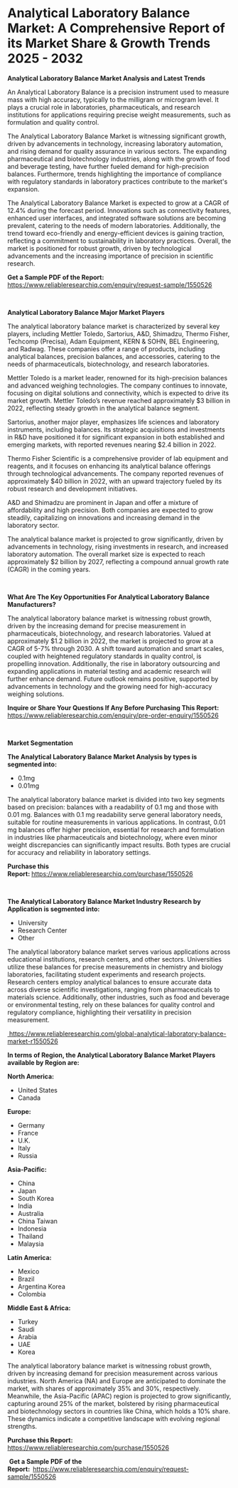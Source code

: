 <p><h1>Analytical Laboratory Balance Market: A Comprehensive Report of its Market Share & Growth Trends 2025 - 2032</h1></p><p><strong>Analytical Laboratory Balance Market Analysis and Latest Trends</strong></p>
<p><p>An Analytical Laboratory Balance is a precision instrument used to measure mass with high accuracy, typically to the milligram or microgram level. It plays a crucial role in laboratories, pharmaceuticals, and research institutions for applications requiring precise weight measurements, such as formulation and quality control.</p><p>The Analytical Laboratory Balance Market is witnessing significant growth, driven by advancements in technology, increasing laboratory automation, and rising demand for quality assurance in various sectors. The expanding pharmaceutical and biotechnology industries, along with the growth of food and beverage testing, have further fueled demand for high-precision balances. Furthermore, trends highlighting the importance of compliance with regulatory standards in laboratory practices contribute to the market's expansion.</p><p>The Analytical Laboratory Balance Market is expected to grow at a CAGR of 12.4% during the forecast period. Innovations such as connectivity features, enhanced user interfaces, and integrated software solutions are becoming prevalent, catering to the needs of modern laboratories. Additionally, the trend toward eco-friendly and energy-efficient devices is gaining traction, reflecting a commitment to sustainability in laboratory practices. Overall, the market is positioned for robust growth, driven by technological advancements and the increasing importance of precision in scientific research.</p></p>
<p><strong>Get a Sample PDF of the Report:&nbsp;</strong> <a href="https://www.reliableresearchiq.com/enquiry/request-sample/1550526?utm_campaign=2282&utm_medium=2&utm_source=Github&utm_content=ia&utm_term=13042025&utm_id=analytical-laboratory-balance">https://www.reliableresearchiq.com/enquiry/request-sample/1550526</a></p>
<p>&nbsp;</p>
<p><strong>Analytical Laboratory Balance Major Market Players</strong></p>
<p><p>The analytical laboratory balance market is characterized by several key players, including Mettler Toledo, Sartorius, A&D, Shimadzu, Thermo Fisher, Techcomp (Precisa), Adam Equipment, KERN & SOHN, BEL Engineering, and Radwag. These companies offer a range of products, including analytical balances, precision balances, and accessories, catering to the needs of pharmaceuticals, biotechnology, and research laboratories.</p><p>Mettler Toledo is a market leader, renowned for its high-precision balances and advanced weighing technologies. The company continues to innovate, focusing on digital solutions and connectivity, which is expected to drive its market growth. Mettler Toledo’s revenue reached approximately $3 billion in 2022, reflecting steady growth in the analytical balance segment.</p><p>Sartorius, another major player, emphasizes life sciences and laboratory instruments, including balances. Its strategic acquisitions and investments in R&D have positioned it for significant expansion in both established and emerging markets, with reported revenues nearing $2.4 billion in 2022.</p><p>Thermo Fisher Scientific is a comprehensive provider of lab equipment and reagents, and it focuses on enhancing its analytical balance offerings through technological advancements. The company reported revenues of approximately $40 billion in 2022, with an upward trajectory fueled by its robust research and development initiatives.</p><p>A&D and Shimadzu are prominent in Japan and offer a mixture of affordability and high precision. Both companies are expected to grow steadily, capitalizing on innovations and increasing demand in the laboratory sector.</p><p>The analytical balance market is projected to grow significantly, driven by advancements in technology, rising investments in research, and increased laboratory automation. The overall market size is expected to reach approximately $2 billion by 2027, reflecting a compound annual growth rate (CAGR) in the coming years.</p></p>
<p>&nbsp;</p>
<p><strong>What Are The Key Opportunities For Analytical Laboratory Balance Manufacturers?</strong></p>
<p><p>The analytical laboratory balance market is witnessing robust growth, driven by the increasing demand for precise measurement in pharmaceuticals, biotechnology, and research laboratories. Valued at approximately $1.2 billion in 2022, the market is projected to grow at a CAGR of 5-7% through 2030. A shift toward automation and smart scales, coupled with heightened regulatory standards in quality control, is propelling innovation. Additionally, the rise in laboratory outsourcing and expanding applications in material testing and academic research will further enhance demand. Future outlook remains positive, supported by advancements in technology and the growing need for high-accuracy weighing solutions.</p></p>
<p><strong>Inquire or Share Your Questions If Any Before Purchasing This Report:</strong> <a href="https://www.reliableresearchiq.com/enquiry/pre-order-enquiry/1550526?utm_campaign=2282&utm_medium=2&utm_source=Github&utm_content=ia&utm_term=13042025&utm_id=analytical-laboratory-balance">https://www.reliableresearchiq.com/enquiry/pre-order-enquiry/1550526</a></p>
<p>&nbsp;</p>
<p><strong>Market Segmentation</strong></p>
<p><strong>The Analytical Laboratory Balance Market Analysis by types is segmented into:</strong></p>
<p><ul><li>0.1mg</li><li>0.01mg</li></ul></p>
<p><p>The analytical laboratory balance market is divided into two key segments based on precision: balances with a readability of 0.1 mg and those with 0.01 mg. Balances with 0.1 mg readability serve general laboratory needs, suitable for routine measurements in various applications. In contrast, 0.01 mg balances offer higher precision, essential for research and formulation in industries like pharmaceuticals and biotechnology, where even minor weight discrepancies can significantly impact results. Both types are crucial for accuracy and reliability in laboratory settings.</p></p>
<p><strong>Purchase this Report:&nbsp;</strong><a href="https://www.reliableresearchiq.com/purchase/1550526?utm_campaign=2282&utm_medium=2&utm_source=Github&utm_content=ia&utm_term=13042025&utm_id=analytical-laboratory-balance">https://www.reliableresearchiq.com/purchase/1550526</a></p>
<p>&nbsp;</p>
<p><strong>The Analytical Laboratory Balance Market Industry Research by Application is segmented into:</strong></p>
<p><ul><li>University</li><li>Research Center</li><li>Other</li></ul></p>
<p><p>The analytical laboratory balance market serves various applications across educational institutions, research centers, and other sectors. Universities utilize these balances for precise measurements in chemistry and biology laboratories, facilitating student experiments and research projects. Research centers employ analytical balances to ensure accurate data across diverse scientific investigations, ranging from pharmaceuticals to materials science. Additionally, other industries, such as food and beverage or environmental testing, rely on these balances for quality control and regulatory compliance, highlighting their versatility in precision measurement.</p></p>
<p><a href="https://www.reliableresearchiq.com/global-analytical-laboratory-balance-market-r1550526?utm_campaign=2282&utm_medium=2&utm_source=Github&utm_content=ia&utm_term=13042025&utm_id=analytical-laboratory-balance">&nbsp;https://www.reliableresearchiq.com/global-analytical-laboratory-balance-market-r1550526</a></p>
<p><strong>In terms of Region, the Analytical Laboratory Balance Market Players available by Region are:</strong></p>
<p>
    <p> <strong> North America: </strong>
        <ul>
            <li>United States</li>
            <li>Canada</li>
        </ul>
        </p> 
    <p> <strong> Europe: </strong>
        <ul>
            <li>Germany</li>
            <li>France</li>
            <li>U.K.</li>
            <li>Italy</li>
            <li>Russia</li>
        </ul>
        </p> 
    <p> <strong> Asia-Pacific: </strong>
        <ul>
            <li>China</li>
            <li>Japan</li>
            <li>South Korea</li>
            <li>India</li>
            <li>Australia</li>
            <li>China Taiwan</li>
            <li>Indonesia</li>
            <li>Thailand</li>
            <li>Malaysia</li>
        </ul>
        </p> 
    <p> <strong> Latin America: </strong>
        <ul>
            <li>Mexico</li>
            <li>Brazil</li>
            <li>Argentina Korea</li>
            <li>Colombia</li>
        </ul>
        </p> 
    <p> <strong> Middle East & Africa: </strong>
        <ul>
            <li>Turkey</li>
            <li>Saudi</li>
            <li>Arabia</li>
            <li>UAE</li>
            <li>Korea</li>
        </ul>
    </p>
    </p>
<p><p>The analytical laboratory balance market is witnessing robust growth, driven by increasing demand for precision measurement across various industries. North America (NA) and Europe are anticipated to dominate the market, with shares of approximately 35% and 30%, respectively. Meanwhile, the Asia-Pacific (APAC) region is projected to grow significantly, capturing around 25% of the market, bolstered by rising pharmaceutical and biotechnology sectors in countries like China, which holds a 10% share. These dynamics indicate a competitive landscape with evolving regional strengths.</p></p>
<p><strong>Purchase this Report: </strong><a href="https://www.reliableresearchiq.com/purchase/1550526?utm_campaign=2282&utm_medium=2&utm_source=Github&utm_content=ia&utm_term=13042025&utm_id=analytical-laboratory-balance">https://www.reliableresearchiq.com/purchase/1550526</a></p>
<p>&nbsp;<strong>Get a Sample PDF of the Report:&nbsp;&nbsp;</strong><a href="https://www.reliableresearchiq.com/enquiry/request-sample/1550526?utm_campaign=2282&utm_medium=2&utm_source=Github&utm_content=ia&utm_term=13042025&utm_id=analytical-laboratory-balance">https://www.reliableresearchiq.com/enquiry/request-sample/1550526</a></p>
<p><strong></strong></p>
<p><p></p><p></p><p></p></p>